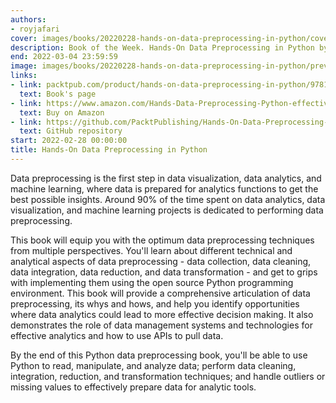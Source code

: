 ```yaml
---
authors:
- royjafari
cover: images/books/20220228-hands-on-data-preprocessing-in-python/cover.jpg
description: Book of the Week. Hands-On Data Preprocessing in Python by Roy Jafari
end: 2022-03-04 23:59:59
image: images/books/20220228-hands-on-data-preprocessing-in-python/preview.jpg
links:
- link: packtpub.com/product/hands-on-data-preprocessing-in-python/9781801072137
  text: Book's page
- link: https://www.amazon.com/Hands-Data-Preprocessing-Python-effectively-ebook/dp/B09F6R8V2L/ref=sr_1_1?dchild=1&keywords=Hands-On+Data+Preprocessing+in+Python&qid=1634537236&sr=8-1
  text: Buy on Amazon
- link: https://github.com/PacktPublishing/Hands-On-Data-Preprocessing-in-Python
  text: GitHub repository
start: 2022-02-28 00:00:00
title: Hands-On Data Preprocessing in Python
---
```


Data preprocessing is the first step in data visualization, data analytics, and machine learning, where data is prepared for analytics functions to get the best possible insights. Around 90% of the time spent on data analytics, data visualization, and machine learning projects is dedicated to performing data preprocessing.

This book will equip you with the optimum data preprocessing techniques from multiple perspectives. You'll learn about different technical and analytical aspects of data preprocessing - data collection, data cleaning, data integration, data reduction, and data transformation - and get to grips with implementing them using the open source Python programming environment. This book will provide a comprehensive articulation of data preprocessing, its whys and hows, and help you identify opportunities where data analytics could lead to more effective decision making. It also demonstrates the role of data management systems and technologies for effective analytics and how to use APIs to pull data.

By the end of this Python data preprocessing book, you'll be able to use Python to read, manipulate, and analyze data; perform data cleaning, integration, reduction, and transformation techniques; and handle outliers or missing values to effectively prepare data for analytic tools.